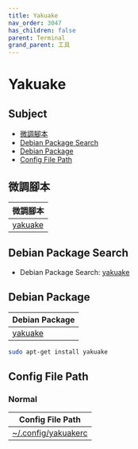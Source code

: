 ```yaml
---
title: Yakuake
nav_order: 3047
has_children: false
parent: Terminal
grand_parent: 工具
---
```



# Yakuake


## Subject

* [微調腳本](#微調腳本)
* [Debian Package Search](#debian-package-search)
* [Debian Package](#debian-package)
* [Config File Path](#config-file-path)


## 微調腳本

| 微調腳本 |
| --- |
| [yakuake](https://github.com/samwhelp/lingmo-adjustment/tree/main/prototype/main/tool-config/part/yakuake) |


## Debian Package Search

* Debian Package Search: [yakuake](https://packages.debian.org/search?searchon=names&keywords=yakuake)


## Debian Package

| Debian Package |
| --- |
| [yakuake](https://packages.debian.org/stable/yakuake) |

``` sh
sudo apt-get install yakuake
```


## Config File Path


### Normal

| Config File Path |
| --- |
| [~/.config/yakuakerc](https://github.com/samwhelp/debian-adjustment/blob/main/prototype/tool/yakuake/asset/overlay/etc/skel/.config/yakuakerc) |
